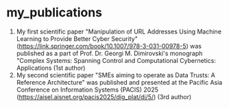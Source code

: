 # my_publications
1. My first scientific paper "Manipulation of URL Addresses Using Machine Learning to Provide Better Cyber Security" (https://link.springer.com/book/10.1007/978-3-031-00978-5) was published as a part of Prof. Dr. Georgi M. Dimirovski's monograph "Complex Systems: Spanning Control and Computational Cybernetics: Applications (1st author)
2. My second scientific paper "SMEs aiming to operate as Data Trusts: A Reference Architecture" was published and presented at the Pacific Asia Conference on Information Systems (PACIS) 2025 (https://aisel.aisnet.org/pacis2025/dig_plat/di/5/) (3rd author)
